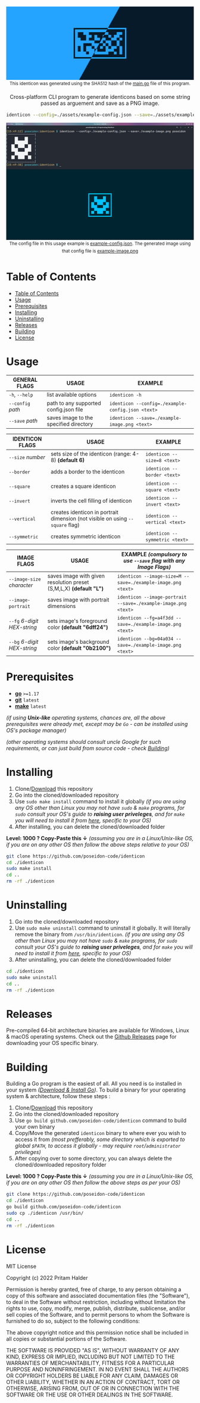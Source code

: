 <div align="center">

![identicon](./assets/identicon.jpg)
<sup>This identicon was generated using the SHA512 hash of the [main.go](./main.go) file of this program.</sup>

Cross-platform CLI program to generate identicons based on some string passed as arguement and save as a PNG image.

```sh
identicon --config=./assets/example-config.json --save=./assets/example-image.png poseidon
```

![identicon-usage](./assets/identicon-usage.jpg)
<sup>The config file in this usage example is [example-config.json](./assets/example-config.json). The generated image using that config file is [example-image.png](./assets/example-image.png)</sup>

</div>

# Table of Contents

- [Table of Contents](#table-of-contents)
- [Usage](#usage)
- [Prerequisites](#prerequisites)
- [Installing](#installing)
- [Uninstalling](#uninstalling)
- [Releases](#releases)
- [Building](#building)
- [License](#license)

# Usage

| GENERAL FLAGS     | USAGE                                  | EXAMPLE                                           |
| ----------------- | -------------------------------------- | ------------------------------------------------- |
| `-h`, `--help`    | list available options                 | `identicon -h`                                    |
| `--config` _path_ | path to any supported config.json file | `identicon --config=./example-config.json <text>` |
| `--save` _path_   | saves image to the specified directory | `identicon --save=./example-image.png <text>`     |

| IDENTICON FLAGS   | USAGE                                                                          | EXAMPLE                        |
| ----------------- | ------------------------------------------------------------------------------ | ------------------------------ |
| `--size` _number_ | sets size of the identicon (range: 4-8) **(default 6)**                        | `identicon --size=8 <text>`    |
| `--border`        | adds a border to the identicon                                                 | `identicon --border <text>`    |
| `--square`        | creates a square identicon                                                     | `identicon --square <text>`    |
| `--invert`        | inverts the cell filling of identicon                                          | `identicon --invert <text>`    |
| `--vertical`      | creates identicon in portrait dimension (not visible on using `--square` flag) | `identicon --vertical <text>`  |
| `--symmetric`     | creates symmetric identicon                                                    | `identicon --symmetric <text>` |

| IMAGE FLAGS                 | USAGE                                                                | EXAMPLE _(compulsory to use `--save` flag with any Image Flags)_ |
| --------------------------- | -------------------------------------------------------------------- | ---------------------------------------------------------------- |
| `--image-size` _character_  | saves image with given resolution preset (S,M,L,X) **(default "L")** | `identicon --image-size=M --save=./example-image.png <text>`     |
| `--image-portrait`          | saves image with portrait dimensions                                 | `identicon --image-portrait --save=./example-image.png <text>`   |
| `--fg` _6-digit HEX-string_ | sets image's foreground color **(default "6dff24")**                 | `identicon --fg=a4f3dd --save=./example-image.png <text>`        |
| `--bg` _6-digit HEX-string_ | sets image's background color **(default "0b2100")**                 | `identicon --bg=04a034 --save=./example-image.png <text>`        |

# Prerequisites

-   [**go**](https://go.dev/) `>=1.17`
-   [**git**](https://git-scm.com/) `latest`
-   [**make**](https://www.gnu.org/software/make/) `latest`

_(if using **Unix-like** operating systems, chances are, all the above prerequisites were already met, except may be `Go` - can be installed using OS's package manager)_

_(other operating systems should consult uncle Google for such requirements, or can just build from source code - check [Building](#building))_

# Installing

1. Clone/[Download](https://github.com/poseidon-code/identicon/archive/refs/heads/main.zip) this repository
2. Go into the cloned/downloaded repository
3. Use `sudo make install` command to install it globally _(if you are using any OS other than Linux you may not have `sudo` & `make` programs, for `sudo` consult your OS's guide to **raising user priveleges**, and for `make` you will need to install it from [here](https://www.gnu.org/software/make/), specific to your OS)_
4. After installing, you can delete the cloned/downloaded folder

**Level: 1000 ? Copy-Paste this &darr;**
_(assuming you are in a Linux/Unix-like OS, if you are on any other OS then follow the above steps relative to your OS)_

```sh
git clone https://github.com/poseidon-code/identicon
cd ./identicon
sudo make install
cd ..
rm -rf ./identicon
```

# Uninstalling

1. Go into the cloned/downloaded repository
2. Use `sudo make uninstall` command to uninstall it globally. It will literally remove the binary from `/usr/bin/identicon`. _(if you are using any OS other than Linux you may not have `sudo` & `make` programs, for `sudo` consult your OS's guide to **raising user priveleges**, and for `make` you will need to install it from [here](https://www.gnu.org/software/make/), specific to your OS)_
3. After uninstalling, you can delete the cloned/downloaded folder

```sh
cd ./identicon
sudo make uninstall
cd ..
rm -rf ./identicon
```

# Releases

Pre-compiled 64-bit architecture binaries are available for Windows, Linux & macOS operating systems. Check out the [Github Releases](https://github.com/poseidon-code/identicon/releases) page for downloading your OS specific binary.

# Building

Building a Go program is the easiest of all. All you need is `Go` installed in your system _([Download & Install Go](https://go.dev/))_. To build a binary for your operating system & architecture, follow these steps :

1. Clone/[Download](https://github.com/poseidon-code/identicon/archive/refs/heads/main.zip) this repository
2. Go into the cloned/downloaded repository
3. Use `go build github.com/poseidon-code/identicon` command to build your own binary
4. Copy/Move the generated `identicon` binary to where ever you wish to access it from _(most prefferably, some directory which is exported to global `$PATH`, to access it globally - may require `root`/`administrator` privileges)_
5. After copying over to some directory, you can always delete the cloned/downloaded repository folder

**Level: 1000 ? Copy-Paste this &darr;**
_(assuming you are in a Linux/Unix-like OS, if you are on any other OS then follow the above steps as per your OS)_

```sh
git clone https://github.com/poseidon-code/identicon
cd ./identicon
go build github.com/poseidon-code/identicon
sudo cp ./identicon /usr/bin/
cd ..
rm -rf ./identicon
```

# License

MIT License

Copyright (c) 2022 Pritam Halder

Permission is hereby granted, free of charge, to any person obtaining a copy
of this software and associated documentation files (the "Software"), to deal
in the Software without restriction, including without limitation the rights
to use, copy, modify, merge, publish, distribute, sublicense, and/or sell
copies of the Software, and to permit persons to whom the Software is
furnished to do so, subject to the following conditions:

The above copyright notice and this permission notice shall be included in all
copies or substantial portions of the Software.

THE SOFTWARE IS PROVIDED "AS IS", WITHOUT WARRANTY OF ANY KIND, EXPRESS OR
IMPLIED, INCLUDING BUT NOT LIMITED TO THE WARRANTIES OF MERCHANTABILITY,
FITNESS FOR A PARTICULAR PURPOSE AND NONINFRINGEMENT. IN NO EVENT SHALL THE
AUTHORS OR COPYRIGHT HOLDERS BE LIABLE FOR ANY CLAIM, DAMAGES OR OTHER
LIABILITY, WHETHER IN AN ACTION OF CONTRACT, TORT OR OTHERWISE, ARISING FROM,
OUT OF OR IN CONNECTION WITH THE SOFTWARE OR THE USE OR OTHER DEALINGS IN THE
SOFTWARE.
